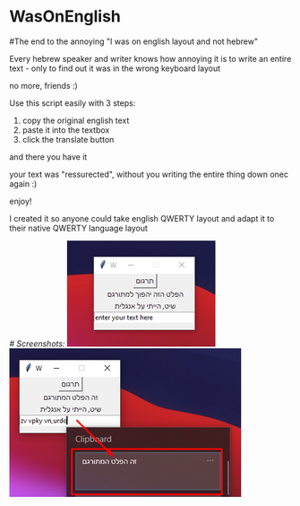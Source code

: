 # WasOnEnglish
#The end to the annoying "I was on english layout and not hebrew"

Every hebrew speaker and writer knows how annoying it is to write an entire text - only to find out it was in the wrong keyboard layout

no more, friends :)

Use this script easily with 3 steps:

1. copy the original english text
2. paste it into the textbox 
3. click the translate button

and there you have it

your text was "ressurected", without you writing the entire thing down onec again :)

enjoy!

I created it so anyone could take english QWERTY layout and adapt it to their native QWERTY language layout

*# Screenshots:*
![alt text](https://github.com/idant1111/WasOnEnglish/blob/main/example01.png)
![alt text](https://github.com/idant1111/WasOnEnglish/blob/main/example02.png)
